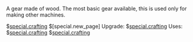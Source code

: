 A gear made of wood. The most basic gear available, this is used only for making other machines.

$[special.crafting](buildcraft|core:woodenGearItem)
$[special.new_page]
Upgrade:
$[special.crafting](buildcraft|core:stoneGearItem)
Uses:
$[special.crafting](buildcraft|core:guideBook)
$[special.crafting](buildcraft|core:engineBlock)